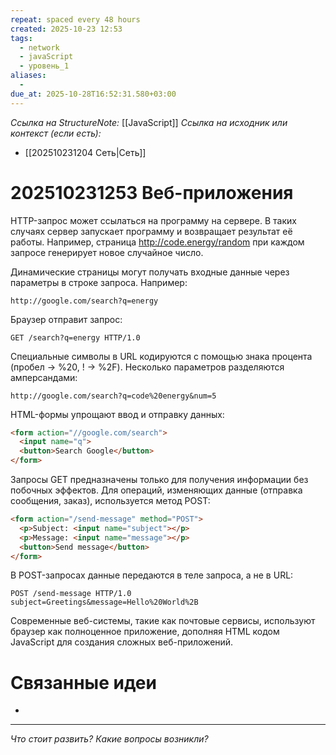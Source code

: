```yaml
---
repeat: spaced every 48 hours
created: 2025-10-23 12:53
tags:
  - network
  - javaScript
  - уровень_1
aliases:
  -
due_at: 2025-10-28T16:52:31.580+03:00
---
```

*Ссылка на StructureNote:* [[JavaScript]]
*Ссылка на исходник или контекст (если есть):*
- [[202510231204 Сеть|Сеть]]

# 202510231253 Веб-приложения

HTTP-запрос может ссылаться на программу на сервере. В таких случаях сервер запускает программу и возвращает результат её работы. Например, страница http://code.energy/random при каждом запросе генерирует новое случайное число.

Динамические страницы могут получать входные данные через параметры в строке запроса. Например:

```
http://google.com/search?q=energy
```

Браузер отправит запрос:

```
GET /search?q=energy HTTP/1.0
```

Специальные символы в URL кодируются с помощью знака процента (пробел → %20, ! → %2F). Несколько параметров разделяются амперсандами:

```
http://google.com/search?q=code%20energy&num=5
```

HTML-формы упрощают ввод и отправку данных:

```html
<form action="//google.com/search">
  <input name="q">
  <button>Search Google</button>
</form>
```

Запросы GET предназначены только для получения информации без побочных эффектов. Для операций, изменяющих данные (отправка сообщения, заказ), используется метод POST:

```html
<form action="/send-message" method="POST">
  <p>Subject: <input name="subject"></p>
  <p>Message: <input name="message"></p>
  <button>Send message</button>
</form>
```

В POST-запросах данные передаются в теле запроса, а не в URL:

```
POST /send-message HTTP/1.0
subject=Greetings&message=Hello%20World%2B
```

Современные веб-системы, такие как почтовые сервисы, используют браузер как полноценное приложение, дополняя HTML кодом JavaScript для создания сложных веб-приложений.

# Связанные идеи

- 

---

*Что стоит развить? Какие вопросы возникли?*

